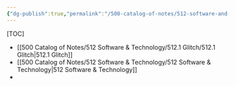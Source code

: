 ```yaml
---
{"dg-publish":true,"permalink":"/500-catalog-of-notes/512-software-and-technology/512-1-glitch/512-1-glitch/"}
---
```


[TOC]
- [[500 Catalog of Notes/512 Software & Technology/512.1 Glitch/512.1 Glitch\|512.1 Glitch]]
- [[500 Catalog of Notes/512 Software & Technology/512 Software & Technology\|512 Software & Technology]]
- 
